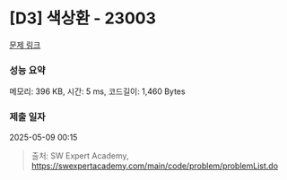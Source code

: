 # [D3] 색상환 - 23003 

[문제 링크](https://swexpertacademy.com/main/code/problem/problemDetail.do?contestProbId=AZROsPgqE88DFAWB) 

### 성능 요약

메모리: 396 KB, 시간: 5 ms, 코드길이: 1,460 Bytes

### 제출 일자

2025-05-09 00:15



> 출처: SW Expert Academy, https://swexpertacademy.com/main/code/problem/problemList.do